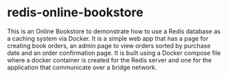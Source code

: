 # redis-online-bookstore

This is an Online Bookstore to demonstrate how to use a Redis database as a caching system via Docker. It is a simple web app that has a page for creating book orders, an admin page to view orders sorted by purchase date and an order confirmation page. It is built using a Docker compose file where a docker container is created for the Redis server and one for the application that communicate over a bridge network.
